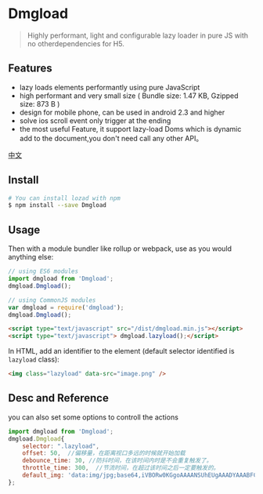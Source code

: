 # Dmgload

> Highly performant, light and configurable lazy loader in pure JS with no otherdependencies for H5.

## Features
- lazy loads elements performantly using pure JavaScript
- high performant and very small size ( Bundle size: 1.47 KB, Gzipped size: 873 B )
- design for mobile phone, can be used in android 2.3 and higher
- solve ios scroll event only trigger at the ending
- the most useful Feature, it support lazy-load Doms which is dynamic add to the document,you don't need call any other API。

[中文](https://github.com/MRLuowen/Dmgload/blob/master/README_CN.md)

## Install

```sh
# You can install lozad with npm
$ npm install --save Dmgload
```

## Usage
Then with a module bundler like rollup or webpack, use as you would anything else:

```javascript
// using ES6 modules
import dmgload from 'Dmgload';
dmgload.Dmgload();

// using CommonJS modules
var dmgload = require('dmgload');
dmgload.Dmgload();
```
```html
<script type="text/javascript" src="/dist/dmgload.min.js"></script>
<script type="text/javascript"> dmgload.lazyload();</script>
```
In HTML, add an identifier to the element (default selector identified is `lazyload` class):
```html
<img class="lazyload" data-src="image.png" />
```

## Desc and Reference
you can also set some options to controll the actions
```javascript
import dmgload from 'Dmgload';
dmgload.Dmgload{
    selector: ".lazyload",
    offset: 50,  //偏移量，在距离视口多远的时候就开始加载
    debounce_time: 30, //防抖时间，在该时间内时是不会重复触发了。
    throttle_time: 300,  //节流时间，在超过该时间之后一定要触发的。
    default_img: 'data:img/jpg;base64,iVBORw0KGgoAAAANSUhEUgAAADYAAABFCAYAAAAB8xWyAAAACXBIWXMAAAsSAAALEgHS3X78AAAAJUlEQVRoge3BMQEAAADCoPVP7WMMoAAAAAAAAAAAAAAAAAAA4AY6fQABFpNNRwAAAABJRU5ErkJggg==' // 在图片失效的时候使用的默认替代图片
};
```


